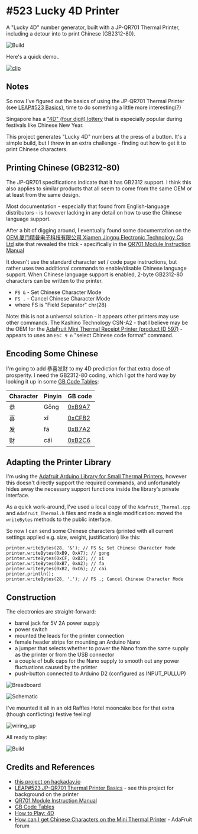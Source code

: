 # #523 Lucky 4D Printer

A "Lucky 4D" number generator, built with a JP-QR701 Thermal Printer, including a detour into to print Chinese (GB2312-80).

![Build](./assets/Lucky4DOracle_build.jpg?raw=true)

Here's a quick demo..

[![clip](https://img.youtube.com/vi/JpGXrXBNd1E/0.jpg)](https://www.youtube.com/watch?v=JpGXrXBNd1E)

## Notes

So now I've figured out the basics of using the JP-QR701 Thermal Printer (see [LEAP#523 Basics](../QR701Basics)),
time to do something a little more interesting(?)

Singapore has a ["4D" (four digit) lottery](https://online.singaporepools.com/en/lottery/how-play-4d)
that is especially popular during festivals like Chinese New Year.

This project generates "Lucky 4D" numbers at the press of a button.
It's a simple build, but I threw in an extra challenge - finding out how to get it to print Chinese characters.

## Printing Chinese (GB2312-80)

The JP-QR701 specifications indicate that it has GB2312 support.
I think this also applies to similar products that all seem to come from the same OEM or at least from the same design.

Most documentation - especially that found from English-language distributors - is however lacking
in any detail on how to use the Chinese language support.

After a bit of digging around, I eventually found some documentation on
the [OEM 厦门精普电子科技有限公司 Xiamen Jingpu Electronic Technology Co Ltd](http://www.xmjprt.com/) site
that revealed the trick - specifically in the [QR701 Module Instruction Manual](http://jingpuprintercom86.s140.pc51.com/2151/701%E6%A8%A1%E7%BB%84BT-2%E4%BD%BF%E7%94%A8%E8%AF%B4%E6%98%8E%E4%B9%A6.doc)

It doesn't use the standard character set / code page instructions, but rather uses two additional commands
to enable/disable Chinese language support. When Chinese language support is enabled,
2-byte GB2312-80 characters can be written to the printer.

* `FS &` - Set Chinese Character Mode
* `FS .` - Cancel Chinese Character Mode
* where FS is "Field Separator" chr(28)

Note: this is not a universal solution - it appears other printers may use other commands.
The Kashino Technology CSN-A2 - that I believe may be the OEM for the [AdaFruit Mini Thermal Receipt Printer (product ID 597)](https://www.adafruit.com/product/597) -
appears to uses an `ESC 9 n` "select Chinese code format" command.

## Encoding Some Chinese

I'm going to add 恭喜发财 to my 4D prediction for that extra dose of prosperity.
I need the GB2312-80 coding, which I got the hard way by looking it up in some
[GB Code Tables](http://www.khngai.com/chinese/charmap/tblgb.php):

| Character | Pinyin | GB code |
|-----------|--------|---------|
| 恭        | Gōng   | [0xB9A7](http://www.khngai.com/chinese/charmap/tblgb.php?page=1)
| 喜        | xǐ     | [0xCFB2](http://www.khngai.com/chinese/charmap/tblgb.php?page=2)
| 发        | fā     | [0xB7A2](http://www.khngai.com/chinese/charmap/tblgb.php?page=1)
| 财        | cái    | [0xB2C6](http://www.khngai.com/chinese/charmap/tblgb.php?page=1)

## Adapting the Printer Library

I'm using the [Adafruit Arduino Library for Small Thermal Printers](https://github.com/adafruit/Adafruit-Thermal-Printer-Library),
however this doesn't directly support the required commands, and unfortunately hides away the necessary
support functions inside the library's private interface.

As a quick work-around, I've used a local copy of the `Adafruit_Thermal.cpp` and `Adafruit_Thermal.h`
files and made a single modification: moved the `writeBytes` methods to the public interface.

So now I can send some Chinese characters (printed with all current settings applied e.g. size, weight, justification) like this:

```
printer.writeBytes(28, '&'); // FS &; Set Chinese Character Mode
printer.writeBytes(0xB9, 0xA7); // gong
printer.writeBytes(0xCF, 0xB2); // xi
printer.writeBytes(0xB7, 0xA2); // fa
printer.writeBytes(0xB2, 0xC6); // cai
printer.println();
printer.writeBytes(28, '.'); // FS .; Cancel Chinese Character Mode
```

## Construction

The electronics are straight-forward:

* barrel jack for 5V 2A power supply
* power switch
* mounted the leads for the printer connection
* female header strips for mounting an Arduino Nano
* a jumper that selects whether to power the Nano from the same supply as the printer or from the USB connector
* a couple of bulk caps for the Nano supply to smooth out any power fluctuations caused by the printer
* push-button connected to Arduino D2 (configured as INPUT_PULLUP)

![Breadboard](./assets/Lucky4DOracle_bb.jpg?raw=true)

![Schematic](./assets/Lucky4DOracle_schematic.jpg?raw=true)

I've mounted it all in an old Raffles Hotel mooncake box for that extra (though conflicting) festive feeling!

![wiring_up](./assets/wiring_up.jpg?raw=true)

All ready to play:

![Build](./assets/Lucky4DOracle_build.jpg?raw=true)

## Credits and References

* [this project on hackaday.io](https://hackaday.io/project/169208-lucky-4d-printer)
* [LEAP#523 JP-QR701 Thermal Printer Basics](../QR701Basics) - see this project for background on the printer
* [QR701 Module Instruction Manual](http://jingpuprintercom86.s140.pc51.com/2151/701%E6%A8%A1%E7%BB%84BT-2%E4%BD%BF%E7%94%A8%E8%AF%B4%E6%98%8E%E4%B9%A6.doc)
* [GB Code Tables](http://www.khngai.com/chinese/charmap/tblgb.php)
* [How to Play: 4D](https://online.singaporepools.com/en/lottery/how-play-4d)
* [How can I get Chinese Characters on the Mini Thermal Printer](https://forums.adafruit.com/viewtopic.php?f=25&t=61551) - AdaFruit forum
